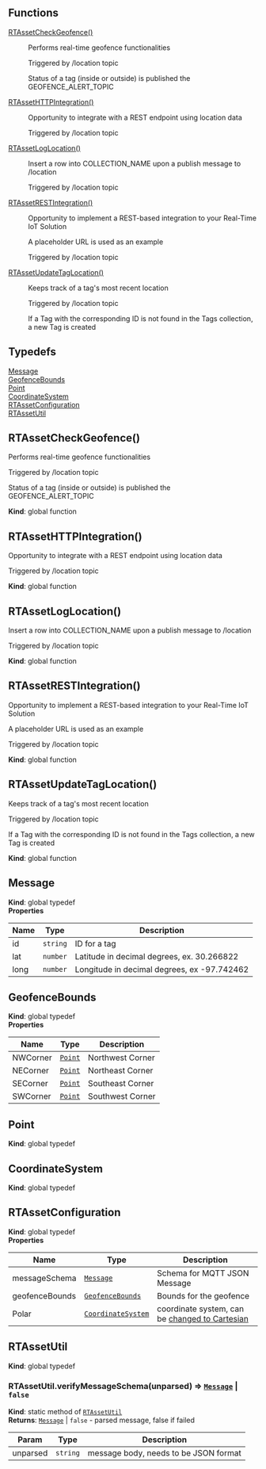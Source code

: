 ## Functions

<dl>
<dt><a href="#RTAssetCheckGeofence">RTAssetCheckGeofence()</a></dt>
<dd><p>Performs real-time geofence functionalities</p>
<p>Triggered by /location topic</p>
<p>Status of a tag (inside or outside) is published the GEOFENCE_ALERT_TOPIC</p>
</dd>
<dt><a href="#RTAssetHTTPIntegration">RTAssetHTTPIntegration()</a></dt>
<dd><p>Opportunity to integrate with a REST endpoint using location data</p>
<p>Triggered by /location topic</p>
</dd>
<dt><a href="#RTAssetLogLocation">RTAssetLogLocation()</a></dt>
<dd><p>Insert a row into COLLECTION_NAME upon a publish message to /location</p>
<p>Triggered by /location topic</p>
</dd>
<dt><a href="#RTAssetRESTIntegration">RTAssetRESTIntegration()</a></dt>
<dd><p>Opportunity to implement a REST-based integration to your Real-Time IoT Solution</p>
<p>A placeholder URL is used as an example</p>
<p>Triggered by /location topic</p>
</dd>
<dt><a href="#RTAssetUpdateTagLocation">RTAssetUpdateTagLocation()</a></dt>
<dd><p>Keeps track of a tag&#39;s most recent location</p>
<p>Triggered by /location topic</p>
<p>If a Tag with the corresponding ID is not found in the Tags collection, a new Tag is created</p>
</dd>
</dl>

## Typedefs

<dl>
<dt><a href="#Message">Message</a></dt>
<dd></dd>
<dt><a href="#GeofenceBounds">GeofenceBounds</a></dt>
<dd></dd>
<dt><a href="#Point">Point</a></dt>
<dd></dd>
<dt><a href="#CoordinateSystem">CoordinateSystem</a></dt>
<dd></dd>
<dt><a href="#RTAssetConfiguration">RTAssetConfiguration</a></dt>
<dd></dd>
<dt><a href="#RTAssetUtil">RTAssetUtil</a></dt>
<dd></dd>
</dl>

<a name="RTAssetCheckGeofence"></a>

## RTAssetCheckGeofence()
Performs real-time geofence functionalities

Triggered by /location topic

Status of a tag (inside or outside) is published the GEOFENCE_ALERT_TOPIC

**Kind**: global function  
<a name="RTAssetHTTPIntegration"></a>

## RTAssetHTTPIntegration()
Opportunity to integrate with a REST endpoint using location data

Triggered by /location topic

**Kind**: global function  
<a name="RTAssetLogLocation"></a>

## RTAssetLogLocation()
Insert a row into COLLECTION_NAME upon a publish message to /location

Triggered by /location topic

**Kind**: global function  
<a name="RTAssetRESTIntegration"></a>

## RTAssetRESTIntegration()
Opportunity to implement a REST-based integration to your Real-Time IoT Solution

A placeholder URL is used as an example

Triggered by /location topic

**Kind**: global function  
<a name="RTAssetUpdateTagLocation"></a>

## RTAssetUpdateTagLocation()
Keeps track of a tag's most recent location

Triggered by /location topic

If a Tag with the corresponding ID is not found in the Tags collection, a new Tag is created

**Kind**: global function  
<a name="Message"></a>

## Message
**Kind**: global typedef  
**Properties**

| Name | Type | Description |
| --- | --- | --- |
| id | <code>string</code> | ID for a tag |
| lat | <code>number</code> | Latitude in decimal degrees, ex. 30.266822 |
| long | <code>number</code> | Longitude in decimal degrees, ex -97.742462 |

<a name="GeofenceBounds"></a>

## GeofenceBounds
**Kind**: global typedef  
**Properties**

| Name | Type | Description |
| --- | --- | --- |
| NWCorner | [<code>Point</code>](#Point) | Northwest Corner |
| NECorner | [<code>Point</code>](#Point) | Northeast Corner |
| SECorner | [<code>Point</code>](#Point) | Southeast Corner |
| SWCorner | [<code>Point</code>](#Point) | Southwest Corner |

<a name="Point"></a>

## Point
**Kind**: global typedef  
<a name="CoordinateSystem"></a>

## CoordinateSystem
**Kind**: global typedef  
<a name="RTAssetConfiguration"></a>

## RTAssetConfiguration
**Kind**: global typedef  
**Properties**

| Name | Type | Description |
| --- | --- | --- |
| messageSchema | [<code>Message</code>](#Message) | Schema for MQTT JSON Message |
| geofenceBounds | [<code>GeofenceBounds</code>](#GeofenceBounds) | Bounds for the geofence |
| Polar | [<code>CoordinateSystem</code>](#CoordinateSystem) | coordinate system, can be [changed to Cartesian](https://docs.clearblade.com/v/3/4-developer_reference/platformsdk/geo.js/) |

<a name="RTAssetUtil"></a>

## RTAssetUtil
**Kind**: global typedef  
<a name="RTAssetUtil.verifyMessageSchema"></a>

### RTAssetUtil.verifyMessageSchema(unparsed) ⇒ [<code>Message</code>](#Message) \| <code>false</code>
**Kind**: static method of [<code>RTAssetUtil</code>](#RTAssetUtil)  
**Returns**: [<code>Message</code>](#Message) \| <code>false</code> - parsed message, false if failed  

| Param | Type | Description |
| --- | --- | --- |
| unparsed | <code>string</code> | message body, needs to be JSON format |

